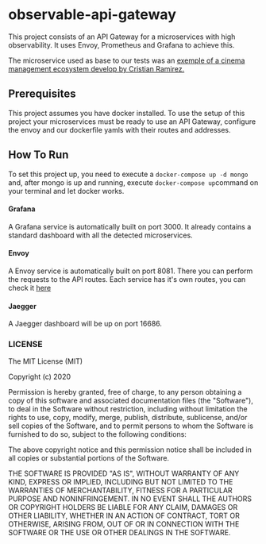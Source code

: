 # observable-api-gateway

This project consists of an API Gateway for a microservices with high observability. It uses Envoy, Prometheus and Grafana to achieve this.

The microservice used as base to our tests was an [exemple of a cinema management ecosystem develop by Cristian Ramirez.](https://github.com/Crizstian/cinema-microservice)

## Prerequisites

This project assumes you have docker installed. To use the setup of this project your microservices must be ready to use an API Gateway, configure the envoy and our dockerfile yamls with their routes and addresses.

## How To Run
To set this project up, you need to execute a `docker-compose up -d mongo` and, after mongo is up and running, execute `docker-compose up`command on your terminal and let docker works.

#### Grafana
A Grafana service is automatically built on port 3000. It already contains a standard dashboard with all the detected microservices.

#### Envoy
A Envoy service is automatically built on port 8081. There you can perform the requests to the API routes.
Each service has it's own routes, you can check it [here](https://github.com/microservice-2020-3/cinema-microservice/tree/6cdf6ff2f5fb6526b511d3e344e0dff1d768a4f6/raml-spec)

#### Jaegger
A Jaegger dashboard will be up on port 16686.


### LICENSE
The MIT License (MIT)

Copyright (c) 2020 

Permission is hereby granted, free of charge, to any person obtaining a copy of this software and associated documentation files (the "Software"), to deal in the Software without restriction, including without limitation the rights to use, copy, modify, merge, publish, distribute, sublicense, and/or sell copies of the Software, and to permit persons to whom the Software is furnished to do so, subject to the following conditions:

The above copyright notice and this permission notice shall be included in all copies or substantial portions of the Software.

THE SOFTWARE IS PROVIDED "AS IS", WITHOUT WARRANTY OF ANY KIND, EXPRESS OR IMPLIED, INCLUDING BUT NOT LIMITED TO THE WARRANTIES OF MERCHANTABILITY, FITNESS FOR A PARTICULAR PURPOSE AND NONINFRINGEMENT. IN NO EVENT SHALL THE AUTHORS OR COPYRIGHT HOLDERS BE LIABLE FOR ANY CLAIM, DAMAGES OR OTHER LIABILITY, WHETHER IN AN ACTION OF CONTRACT, TORT OR OTHERWISE, ARISING FROM, OUT OF OR IN CONNECTION WITH THE SOFTWARE OR THE USE OR OTHER DEALINGS IN THE SOFTWARE.
